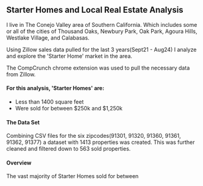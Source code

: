 ## Starter Homes and Local Real Estate Analysis

I live in The Conejo Valley area of Southern California. Which includes some or all of the cities of Thousand Oaks, Newbury Park, Oak Park, Agoura Hills, Westlake Village, and Calabasas. 

Using Zillow sales data pulled for the last 3 years(Sept21 - Aug24) I analyze and explore the 'Starter Home' market in the area.

The CompCrunch chrome extension was used to pull the necessary data from Zillow.

#### For this analysis, 'Starter Homes' are:

- Less than 1400 square feet
- Were sold for between $250k and $1,250k

#### The Data Set

Combining CSV files for the six zipcodes(91301, 91320, 91360, 91361, 91362, 91377) a dataset with 1413 properties was created. This was further cleaned and filtered down to 563 sold properties.

#### Overview

The vast majority of Starter Homes sold for between 
